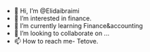 - 👋 Hi, I’m @Elidaibraimi
- 👀 I’m interested in finance.
- 🌱 I’m currently learning Finance&accounting
- 💞️ I’m looking to collaborate on ...
- 📫 How to reach me- Tetove.

<!---
Elidaibraimi/Elidaibraimi is a ✨ special ✨ repository because its `README.md` (this file) appears on your GitHub profile.
You can click the Preview link to take a look at your changes.
--->
